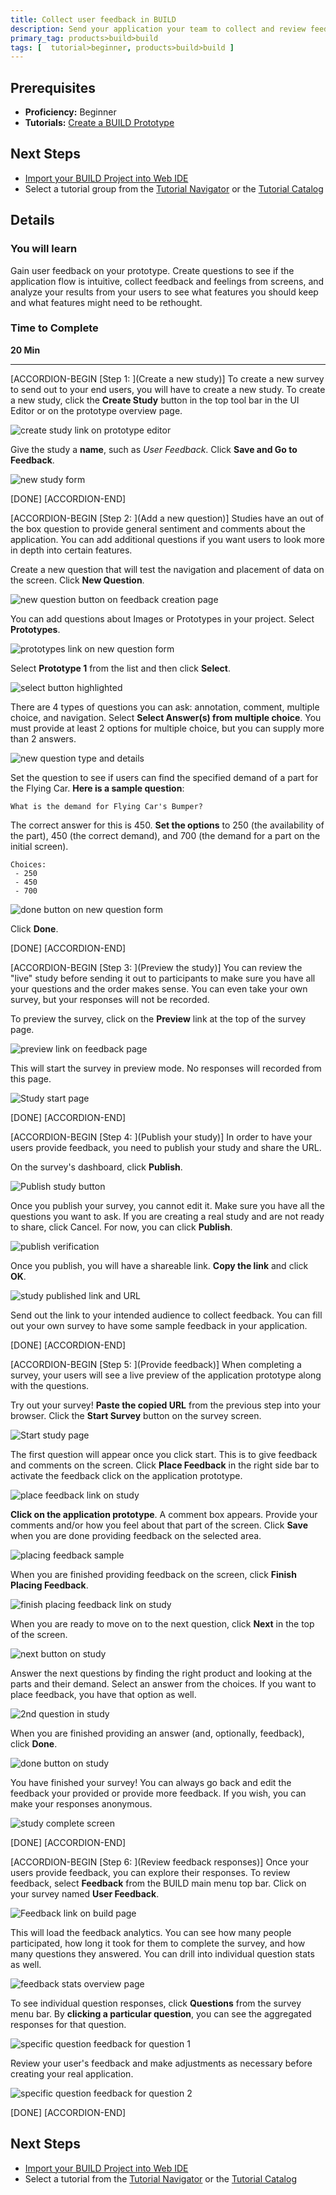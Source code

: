 ```yaml
---
title: Collect user feedback in BUILD
description: Send your application your team to collect and review feedback from BUILD
primary_tag: products>build>build
tags: [  tutorial>beginner, products>build>build ]
---
```


## Prerequisites  
 - **Proficiency:** Beginner
 - **Tutorials:** [Create a BUILD Prototype](http://www.sap.com/developer/tutorials/build-create-prototype.html)


## Next Steps
 - [Import your BUILD Project into Web IDE](http://www.sap.com/developer/tutorials/build-import-webide.html)
 - Select a tutorial group from the [Tutorial Navigator](http://www.sap.com/developer/tutorial-navigator.html) or the [Tutorial Catalog](https://www.sap.com/developer/tutorial-navigator.tutorials.html)

## Details
### You will learn  
Gain user feedback on your prototype. Create questions to see if the application flow is intuitive, collect feedback and feelings from screens, and analyze your results from your users to see what features you should keep and what features might need to be rethought.


### Time to Complete
**20 Min**

---

[ACCORDION-BEGIN [Step 1: ](Create a new study)]
To create a new survey to send out to your end users, you will have to create a new study. To create a new study, click the **Create Study** button in the top tool bar in the UI Editor or on the prototype overview page.

![create study link on prototype editor](1.png)

Give the study a **name**, such as _User Feedback_. Click **Save and Go to Feedback**.

 ![new study form](2.png)

[DONE]
[ACCORDION-END]

[ACCORDION-BEGIN [Step 2: ](Add a new question)]
Studies have an out of the box question to provide general sentiment and comments about the application. You can add additional questions if you want users to look more in depth into certain features.

Create a new question that will test the navigation and placement of data on the screen. Click **New Question**.

![new question button on feedback creation page](3.png)

You can add questions about Images or Prototypes in your project. Select **Prototypes**.

![prototypes link on new question form](4.png)

Select **Prototype 1** from the list and then click **Select**.

![select button highlighted](5.png)

There are 4 types of questions you can ask: annotation, comment, multiple choice, and navigation. Select **Select Answer(s) from multiple choice**. You must provide at least 2 options for multiple choice, but you can supply more than 2 answers.

![new question type and details](6.png)

Set the question to see if users can find the specified demand of a part for the Flying Car. **Here is a sample question**:

```
What is the demand for Flying Car's Bumper?
```

The correct answer for this is 450. **Set the options** to 250 (the availability of the part), 450 (the correct demand), and 700 (the demand for a part on the initial screen).

```
Choices:
 - 250
 - 450
 - 700
```

![done button on new question form](7.png)

Click **Done**.


[DONE]
[ACCORDION-END]


[ACCORDION-BEGIN [Step 3: ](Preview the study)]
You can review the "live" study before sending it out to participants to make sure you have all your questions and the order makes sense. You can even take your own survey, but your responses will not be recorded.

To preview the survey, click on the **Preview** link at the top of the survey page.

![preview link on feedback page](8.png)

This will start the survey in preview mode. No responses will recorded from this page.

![Study start page](9.png)

[DONE]
[ACCORDION-END]

[ACCORDION-BEGIN [Step 4: ](Publish your study)]
In order to have your users provide feedback, you need to publish your study and share the URL.

On the survey's dashboard, click **Publish**.

![Publish study button](17.png)

Once you publish your survey, you cannot edit it. Make sure you have all the questions you want to ask. If you are creating a real study and are not ready to share, click Cancel. For now, you can click **Publish**.

![publish verification](18.png)

Once you publish, you will have a shareable link. **Copy the link** and click **OK**.

![study published link and URL](19.png)

Send out the link to your intended audience to collect feedback. You can fill out your own survey to have some sample feedback in your application.

[DONE]
[ACCORDION-END]

[ACCORDION-BEGIN [Step 5: ](Provide feedback)]
When completing a survey, your users will see a live preview of the application prototype along with the questions.

Try out your survey! **Paste the copied URL** from the previous step into your browser. Click the **Start Survey** button on the survey screen.

![Start study page](9.png)

The first question will appear once you click start. This is to give feedback and comments on the screen. Click **Place Feedback** in the right side bar to activate the feedback click on the application prototype.

![place feedback link on study](10.png)

**Click on the application prototype**. A comment box appears. Provide your comments and/or how you feel about that part of the screen. Click **Save** when you are done providing feedback on the selected area.

![placing feedback sample](11.png)

When you are finished providing feedback on the screen, click **Finish Placing Feedback**.

![finish placing feedback link on study](12.png)

When you are ready to move on to the next question, click **Next** in the top of the screen.

![next button on study](13.png)

Answer the next questions by finding the right product and looking at the parts and their demand. Select an answer from the choices. If you want to place feedback, you have that option as well.

![2nd question in study](14.png)

When you are finished providing an answer (and, optionally, feedback), click **Done**.

![done button on study](15.png)

You have finished your survey! You can always go back and edit the feedback your provided or provide more feedback. If you wish, you can make your responses anonymous.

![study complete screen](16.png)

[DONE]
[ACCORDION-END]

[ACCORDION-BEGIN [Step 6: ](Review feedback responses)]
Once your users provide feedback, you can explore their responses. To review feedback, select **Feedback** from the BUILD main menu top bar. Click on your survey named **User Feedback**.

![Feedback link on build page](20.png)

This will load the feedback analytics. You can see how many people participated, how long it took for them to complete the survey, and how many questions they answered. You can drill into individual question stats as well.

![feedback stats overview page](21.png)

To see individual question responses, click **Questions** from the survey menu bar. By **clicking a particular question**, you can see the aggregated responses for that question.

![specific question feedback for question 1](22.png)

Review your user's feedback and make adjustments as necessary before creating your real application.

![specific question feedback for question 2](23.png)


[DONE]
[ACCORDION-END]




## Next Steps
- [Import your BUILD Project into Web IDE](http://www.sap.com/developer/tutorials/build-import-webide.html)
- Select a tutorial from the [Tutorial Navigator](http://www.sap.com/developer/tutorial-navigator.html) or the [Tutorial Catalog](http://www.sap.com/developer/tutorials.html)
